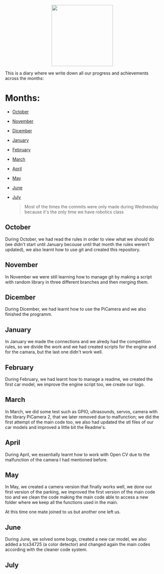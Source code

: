 <p align="center">
  <img width="200" height="200" src="https://github.com/Ploirad/WRO-2024-ArduMASTERS/assets/148375115/122c7233-1e41-4727-894d-9d810f12458b">
</p>
This is a diary where we write down all our progress and achievements across the months:

# Months:
- [October](#October)
- [November](#November)
- [Dicember](#Dicember)
- [January](#January)
- [February](#February)
- [March](#March)
- [April](#April)
- [May](#May)
- [June](#June)
- [July](#July)

  > Most of the times the commits were only made during Wednesday because it's the only time we have robotics class

## October
During October, we had read the rules in order to view what we should do (we didn't start until January becouse until that month the rules weren't updated), we also learnt how to use git and created this repository.

## November
In November we were still learning how to manage git by making a script with random library in three different branches and then merging them.

## Dicember
During Dicember, we had learnt how to use the PiCamera and we also finished the programm.

## January
In January we made the connections and we alredy had the competition rules, so we divide the work and we had created scripts for the engine and for the camara, but the last one didn't work well.
## February
During February, we had learnt how to manage a readme, we created the first car model, we improve the engine script too, we create our logo.
## March
In March, we did some test such as GPIO, ultrasounds, servos, camera with the library PiCamera 2, that we later removed due to malfunction; we did the first attempt of the main code too, we also had updated the stl files of our car models and improved a little bit the Readme's.
## April
During April, we essentially learnt how to work with Open CV due to the malfunction of the camera I had mentioned before.
## May
In May, we created a camera version that finally works well, we done our first version of the parking, we improved the first version of the main code too and we clean the code making the main code able to access a new folder where we keep all the functions used in the main.

At this time one mate joined to us but another one left us.
## June
During June, we solved some bugs, created a new car model, we also added a tcs34725 (a color detector) and changed again the main codes according with the cleaner code system.
## July
